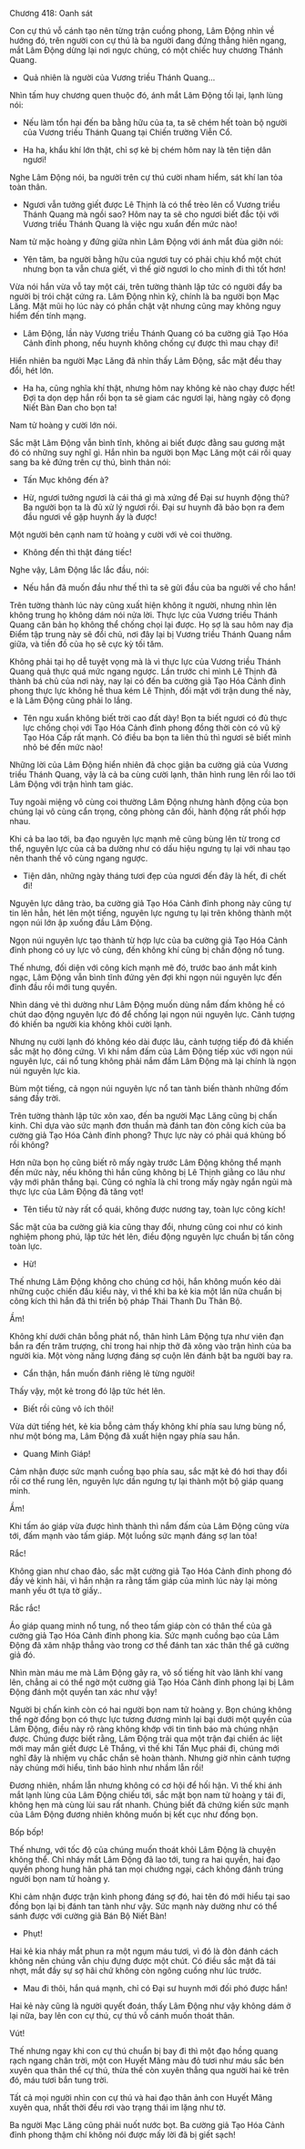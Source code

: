 




Chương 418: Oanh sát


Con cự thú vỗ cánh tạo nên từng trận cuồng phong, Lâm Động nhìn về hướng đó, trên người con cự thú là ba người đang đứng thẳng hiên ngang, mắt Lâm Động dừng lại nơi ngực chúng, có một chiếc huy chương Thánh Quang.

- Quả nhiên là người của Vương triều Thánh Quang…

Nhìn tấm huy chương quen thuộc đó, ánh mắt Lâm Động tối lại, lạnh lùng nói:

- Nếu làm tổn hại đến ba bằng hữu của ta, ta sẽ chém hết toàn bộ người của Vương triều Thánh Quang tại Chiến trường Viễn Cổ.

- Ha ha, khẩu khí lớn thật, chỉ sợ kẻ bị chém hôm nay là tên tiện dân ngươi!

Nghe Lâm Động nói, ba người trên cự thú cười nham hiểm, sát khí lan tỏa toàn thân.

- Ngươi vẫn tưởng giết được Lê Thịnh là có thể trèo lên cổ Vương triều Thánh Quang mà ngồi sao? Hôm nay ta sẽ cho ngươi biết đắc tội với Vương triều Thánh Quang là việc ngu xuẩn đến mức nào!

Nam tử mặc hoàng y đứng giữa nhìn Lâm Động với ánh mắt đùa giỡn nói:

- Yên tâm, ba người bằng hữu của ngươi tuy có phải chịu khổ một chút nhưng bọn ta vẫn chưa giết, vì thế giờ ngươi lo cho mình đi thì tốt hơn!

Vừa nói hắn vừa vỗ tay một cái, trên tường thành lập tức có người đẩy ba người bị trói chặt cứng ra. Lâm Động nhìn kỹ, chính là ba người bọn Mạc Lăng. Mặt mũi họ lúc này có phần chật vật nhưng cũng may không nguy hiểm đến tính mạng.

- Lâm Động, lần này Vương triều Thánh Quang có ba cường giả Tạo Hóa Cảnh đỉnh phong, nếu huynh không chống cự được thì mau chạy đi!

Hiển nhiên ba người Mạc Lăng đã nhìn thấy Lâm Động, sắc mặt đều thay đổi, hét lớn.

- Ha ha, cũng nghĩa khí thật, nhưng hôm nay không kẻ nào chạy được hết! Đợi ta dọn dẹp hắn rồi bọn ta sẽ giam các ngươi lại, hàng ngày cô đọng Niết Bàn Đan cho bọn ta!

Nam tử hoàng y cười lớn nói.

Sắc mặt Lâm Động vẫn bình tĩnh, không ai biết được đằng sau gương mặt đó có những suy nghĩ gì. Hắn nhìn ba người bọn Mạc Lăng một cái rồi quay sang ba kẻ đứng trên cự thú, bình thản nói:

- Tấn Mục không đến à?

- Hừ, ngươi tưởng ngươi là cái thá gì mà xứng để Đại sư huynh động thủ? Ba người bọn ta là đủ xử lý ngươi rồi. Đại sư huynh đã bảo bọn ra đem đầu ngươi về gặp huynh ấy là được!

Một người bên cạnh nam tử hoàng y cười với vẻ coi thường.

- Không đến thì thật đáng tiếc!

Nghe vậy, Lâm Động lắc lắc đầu, nói:

- Nếu hắn đã muốn đầu như thế thì ta sẽ gửi đầu của ba người về cho hắn!

Trên tường thành lúc này cũng xuất hiện không ít người, nhưng nhìn lên không trung họ không dám nói nửa lời. Thực lực của Vương triều Thánh Quang căn bản họ không thể chống chọi lại được. Họ sợ là sau hôm nay địa Điểm tập trung này sẽ đổi chủ, nơi đây lại bị Vương triều Thánh Quang nắm giữa, và tiền đồ của họ sẽ cực kỳ tối tăm.

Không phải tại họ dễ tuyệt vọng mà là vì thực lực của Vương triều Thánh Quang quả thực quá mức ngang ngược. Lần trước chỉ mình Lê Thịnh đã thành bá chủ của nơi này, nay lại có đến ba cường giả Tạo Hóa Cảnh đỉnh phong thực lực không hề thua kém Lê Thịnh, đối mặt với trận dung thế này, e là Lâm Động cũng phải lo lắng.

- Tên ngu xuẩn không biết trời cao đất dày! Bọn ta biết ngươi có đủ thực lực chống chọi với Tạo Hóa Cảnh đỉnh phong đồng thời còn có vũ kỹ Tạo Hóa Cấp rất mạnh. Có điều ba bọn ta liên thủ thì ngươi sẽ biết mình nhỏ bé đến mức nào!

Những lời của Lâm Động hiển nhiên đã chọc giận ba cường giả của Vương triều Thánh Quang, vậy là cả ba cùng cười lạnh, thân hình rung lên rồi lao tới Lâm Động với trận hình tam giác.

Tuy ngoài miệng vô cùng coi thường Lâm Động nhưng hành động của bọn chúng lại vô cùng cẩn trọng, công phòng cân đối, hành động rất phối hợp nhau.

Khi cả ba lao tới, ba đạo nguyên lực mạnh mẽ cũng bùng lên từ trong cơ thể, nguyên lực của cả ba dường như có dấu hiệu ngưng tụ lại với nhau tạo nên thanh thế vô cùng ngang ngược.

- Tiện dân, những ngày tháng tươi đẹp của ngươi đến đây là hết, đi chết đi!

Nguyên lực dâng trào, ba cường giả Tạo Hóa Cảnh đỉnh phong này cũng tự tin lên hẳn, hét lên một tiếng, nguyên lực ngưng tụ lại trên không thành một ngọn núi lớn ập xuống đầu Lâm Động.

Ngọn núi nguyên lực tạo thành từ hợp lực của ba cường giả Tạo Hóa Cảnh đỉnh phong có uy lực vô cùng, đến không khí cũng bị chấn động nổ tung.

Thế nhưng, đối diện với công kích mạnh mẽ đó, trước bao ánh mắt kinh ngạc, Lâm Động vẫn bình tĩnh đứng yên đợi khi ngọn núi nguyên lực đến đỉnh đầu rồi mới tung quyền.

Nhìn dáng vẻ thì dường như Lâm Động muốn dùng nắm đấm không hề có chút dao động nguyên lực đó để chống lại ngọn núi nguyên lực. Cảnh tượng đó khiến ba người kia không khỏi cười lạnh.

Nhưng nụ cười lạnh đó không kéo dài được lâu, cảnh tượng tiếp đó đã khiến sắc mặt họ đông cứng. Vì khi nắm đấm của Lâm Động tiếp xúc với ngọn núi nguyên lực, cái nổ tung không phải nắm đấm Lâm Động mà lại chính là ngọn núi nguyên lực kia.

Bùm một tiếng, cả ngọn núi nguyên lực nổ tan tành biến thành những đốm sáng đầy trời.

Trên tường thành lập tức xôn xao, đến ba người Mạc Lăng cũng bị chấn kinh. Chỉ dựa vào sức mạnh đơn thuần mà đánh tan đòn công kích của ba cường giả Tạo Hóa Cảnh đỉnh phong? Thực lực này có phải quá khủng bố rồi không?

Hơn nữa bọn họ cũng biết rõ mấy ngày trước Lâm Động không thể mạnh đến mức này, nếu không thì hắn cũng không bị Lê Thịnh giằng co lâu như vậy mới phân thắng bại. Cũng có nghĩa là chỉ trong mấy ngày ngắn ngủi mà thực lực của Lâm Động đã tăng vọt!

- Tên tiểu tử này rất cổ quái, không được nương tay, toàn lực công kích!

Sắc mặt của ba cường giả kia cũng thay đổi, nhưng cũng coi như có kinh nghiệm phong phú, lập tức hét lên, điều động nguyên lực chuẩn bị tấn công toàn lực.

- Hừ!

Thế nhưng Lâm Động không cho chúng cơ hội, hắn không muốn kéo dài những cuộc chiến đấu kiểu này, vì thế khi ba kẻ kia một lần nữa chuẩn bị công kích thì hắn đã thi triển bộ pháp Thái Thanh Du Thân Bộ.

Ầm!

Không khí dưới chân bỗng phát nổ, thân hình Lâm Động tựa như viên đạn bắn ra đến trăm trượng, chỉ trong hai nhịp thở đã xông vào trận hình của ba người kia. Một vòng năng lượng đáng sợ cuộn lên đánh bật ba người bay ra.

- Cẩn thận, hắn muốn đánh riêng lẻ từng người!

Thấy vậy, một kẻ trong đó lập tức hét lên.

- Biết rồi cũng vô ích thôi!

Vừa dứt tiếng hét, kẻ kia bỗng cảm thấy không khí phía sau lưng bùng nổ, như một bóng ma, Lâm Động đã xuất hiện ngay phía sau hắn.

- Quang Minh Giáp!

Cảm nhận được sức mạnh cuồng bạo phía sau, sắc mặt kẻ đó hơi thay đổi rồi cơ thể rung lên, nguyên lực dần ngưng tự lại thành một bộ giáp quang minh.

Ầm!

Khi tấm áo giáp vừa được hình thành thì nắm đấm của Lâm Động cũng vừa tới, đấm mạnh vào tấm giáp. Một luồng sức mạnh đáng sợ lan tỏa!

Rắc!

Không gian như chao đảo, sắc mặt cường giả Tạo Hóa Cảnh đỉnh phong đó đầy vẻ kinh hãi, vì hắn nhận ra rằng tấm giáp của mình lúc này lại mỏng manh yếu ớt tựa tờ giấy..

Rắc rắc!

Áo giáp quang minh nổ tung, nổ theo tấm giáp còn có thân thể của gã cường giả Tạo Hóa Cảnh đỉnh phong kia. Sức mạnh cuồng bạo của Lâm Động đã xâm nhập thẳng vào trong cơ thể đánh tan xác thân thể gã cường giả đó.

Nhìn màn máu me mà Lâm Động gây ra, vô số tiếng hít vào lãnh khí vang lên, chẳng ai có thể ngờ một cường giả Tạo Hóa Cảnh đỉnh phong lại bị Lâm Động đánh một quyền tan xác như vậy!

Người bị chấn kinh còn có hai người bọn nam tử hoàng y. Bọn chúng không thể ngờ đồng bọn có thực lực tương đương mình lại bại dưới một quyền của Lâm Động, điều này rõ ràng không khớp với tin tình báo mà chúng nhận được. Chúng được biết rằng, Lâm Động trải qua một trận đại chiến ác liệt mới may mắn giết được Lê Thắng, vì thế khi Tấn Mục phái đi, chúng mới nghĩ đây là nhiệm vụ chắc chắn sẽ hoàn thành. Nhưng giờ nhìn cảnh tượng này chúng mới hiểu, tình báo hình như nhầm lẫn rồi!

Đương nhiên, nhầm lẫn nhưng không có cơ hội để hối hận. Vì thế khi ánh mắt lạnh lùng của Lâm Động chiếu tới, sắc mặt bọn nam tử hoàng y tái đi, không hẹn mà cùng lùi sau rất nhanh. Chúng biết đã chứng kiến sức mạnh của Lâm Động đương nhiên không muốn bị kết cục như đồng bọn.

Bốp bốp!

Thế nhưng, với tốc độ của chúng muốn thoát khỏi Lâm Động là chuyện không thể. Chỉ nháy mắt Lâm Động đã lao tới, tung ra hai quyền, hai đạo quyền phong hung hãn phá tan mọi chướng ngại, cách không đánh trúng người bọn nam tử hoàng y.

Khi cảm nhận được trận kình phong đáng sợ đó, hai tên đó mới hiểu tại sao đồng bọn lại bị đánh tan tành như vậy. Sức mạnh này dường như có thể sánh được với cường giả Bán Bộ Niết Bàn!

- Phụt!

Hai kẻ kia nháy mắt phun ra một ngụm máu tươi, vì đó là đòn đánh cách không nên chúng vẫn chịu đựng được một chút. Có điều sắc mặt đã tái nhợt, mắt đầy sự sợ hãi chứ không còn ngông cuồng như lúc trước.

- Mau đi thôi, hắn quá mạnh, chỉ có Đại sư huynh mới đối phó được hắn!

Hai kẻ này cũng là người quyết đoán, thấy Lâm Động như vậy không dám ở lại nữa, bay lên con cự thú, cự thú vỗ cánh muốn thoát thân.

Vút!

Thế nhưng ngay khi con cự thú chuẩn bị bay đi thì một đạo hồng quang rạch ngang chân trời, một con Huyết Mãng màu đỏ tươi như máu sắc bén xuyên qua thân thể cự thú, thừa thế còn xuyên thẳng qua người hai kẻ trên đó, máu tươi bắn tung trời.

Tất cả mọi người nhìn con cự thú và hai đạo thân ảnh con Huyết Mãng xuyên qua, nhất thời đều rơi vào trạng thái im lặng như tờ.

Ba người Mạc Lăng cũng phải nuốt nước bọt. Ba cường giả Tạo Hóa Cảnh đỉnh phong thậm chí không nói được mấy lời đã bị giết sạch!




